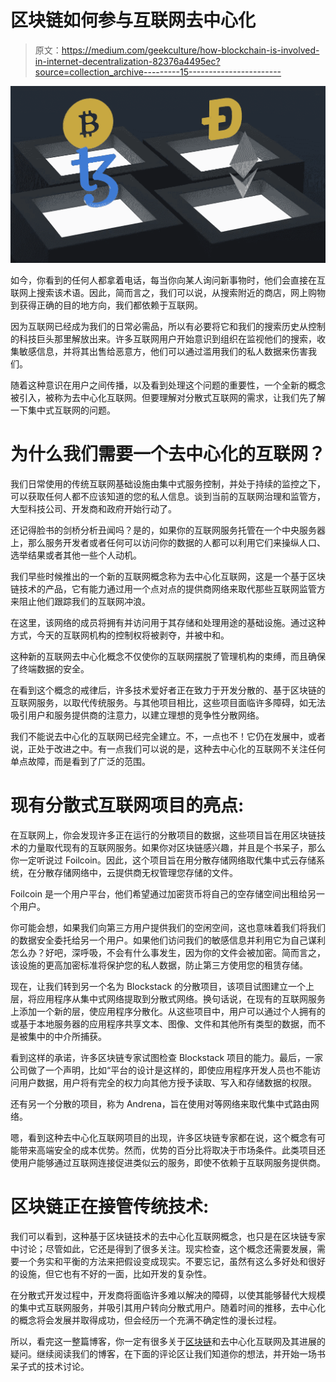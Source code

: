 # 区块链如何参与互联网去中心化

> 原文：<https://medium.com/geekculture/how-blockchain-is-involved-in-internet-decentralization-82376a4495ec?source=collection_archive---------15----------------------->

![](img/3f0c36b09e28add1c6181949cfab0395.png)

如今，你看到的任何人都拿着电话，每当你向某人询问新事物时，他们会直接在互联网上搜索该术语。因此，简而言之，我们可以说，从搜索附近的商店，网上购物到获得正确的目的地方向，我们都依赖于互联网。

因为互联网已经成为我们的日常必需品，所以有必要将它和我们的搜索历史从控制的科技巨头那里解放出来。许多互联网用户开始意识到组织在监视他们的搜索，收集敏感信息，并将其出售给恶意方，他们可以通过滥用我们的私人数据来伤害我们。

随着这种意识在用户之间传播，以及看到处理这个问题的重要性，一个全新的概念被引入，被称为去中心化互联网。但要理解对分散式互联网的需求，让我们先了解一下集中式互联网的问题。

# 为什么我们需要一个去中心化的互联网？

我们日常使用的传统互联网基础设施由集中式服务控制，并处于持续的监控之下，可以获取任何人都不应该知道的您的私人信息。谈到当前的互联网治理和监管方，大型科技公司、开发商和政府开始行动了。

还记得脸书的剑桥分析丑闻吗？是的，如果你的互联网服务托管在一个中央服务器上，那么服务开发者或者任何可以访问你的数据的人都可以利用它们来操纵人口、选举结果或者其他一些个人动机。

我们早些时候推出的一个新的互联网概念称为去中心化互联网，这是一个基于区块链技术的产品，它有能力通过用一个点对点的提供商网络来取代那些互联网监管方来阻止他们跟踪我们的互联网冲浪。

在这里，该网络的成员将拥有并访问用于其存储和处理用途的基础设施。通过这种方式，今天的互联网机构的控制权将被剥夺，并被中和。

这种新的互联网去中心化概念不仅使你的互联网摆脱了管理机构的束缚，而且确保了终端数据的安全。

在看到这个概念的戒律后，许多技术爱好者正在致力于开发分散的、基于区块链的互联网服务，以取代传统服务。与其他项目相比，这些项目面临许多障碍，如无法吸引用户和服务提供商的注意力，以建立理想的竞争性分散网络。

我们不能说去中心化的互联网已经完全建立。不，一点也不！它仍在发展中，或者说，正处于改进之中。有一点我们可以说的是，这种去中心化的互联网不关注任何单点故障，而是看到了广泛的范围。

# 现有分散式互联网项目的亮点:

在互联网上，你会发现许多正在运行的分散项目的数据，这些项目旨在用区块链技术的力量取代现有的互联网服务。如果你对区块链感兴趣，并且是个书呆子，那么你一定听说过 Foilcoin。因此，这个项目旨在用分散存储网络取代集中式云存储系统，在分散存储网络中，云提供商无权管理您存储的文件。

Foilcoin 是一个用户平台，他们希望通过加密货币将自己的空存储空间出租给另一个用户。

你可能会想，如果我们向第三方用户提供我们的空闲空间，这也意味着我们将我们的数据安全委托给另一个用户。如果他们访问我们的敏感信息并利用它为自己谋利怎么办？好吧，深呼吸，不会有什么事发生，因为你的文件会被加密。简而言之，该设施的更高加密标准将保护您的私人数据，防止第三方使用您的租赁存储。

现在，让我们转到另一个名为 Blockstack 的分散项目，该项目试图建立一个上层，将应用程序从集中式网络提取到分散式网络。换句话说，在现有的互联网服务上添加一个新的层，使应用程序分散化。从这些项目中，用户可以通过个人拥有的或基于本地服务器的应用程序共享文本、图像、文件和其他所有类型的数据，而不是被集中的中介所捕获。

看到这样的承诺，许多区块链专家试图检查 Blockstack 项目的能力。最后，一家公司做了一个声明，比如“平台的设计是这样的，即使应用程序开发人员也不能访问用户数据，用户将有完全的权力向其他方授予读取、写入和存储数据的权限。

还有另一个分散的项目，称为 Andrena，旨在使用对等网络来取代集中式路由网络。

嗯，看到这种去中心化互联网项目的出现，许多区块链专家都在说，这个概念有可能带来高端安全的成本优势。然而，优势的百分比将取决于市场条件。此类项目还使用户能够通过互联网连接促进类似云的服务，即使不依赖于互联网服务提供商。

# 区块链正在接管传统技术:

我们可以看到，这种基于区块链技术的去中心化互联网概念，也只是在区块链专家中讨论；尽管如此，它还是得到了很多关注。现实检查，这个概念还需要发展，需要一个务实和平衡的方法来把假设变成现实。不要忘记，虽然有这么多好处和很好的设施，但它也有不好的一面，比如开发的复杂性。

在分散式开发过程中，开发商将面临许多难以解决的障碍，以使其能够替代大规模的集中式互联网服务，并吸引其用户转向分散式用户。随着时间的推移，去中心化的概念将会发展并取得成功，但会经历一个充满不确定性的漫长过程。

所以，看完这一整篇博客，你一定有很多关于[区块链](https://www.readinbrief.com/blockchain-technology-poised-for-big-growth-in-months-ahead/)和去中心化互联网及其进展的疑问。继续阅读我们的博客，在下面的评论区让我们知道你的想法，并开始一场书呆子式的技术讨论。